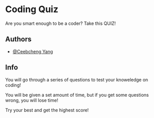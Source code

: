 
# Coding Quiz

Are you smart enough to be a coder? Take this QUIZ!

## Authors

- [@Ceebcheng Yang](https://github.com/Ceebcheng)


## Info

You will go through a series of questions to test your knoweledge on coding!

You will be given a set amount of time, but if you get some questions wrong, you will lose time!

Try your best and get the highest score!

